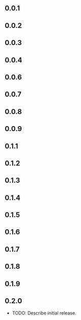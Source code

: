 ## 0.0.1
## 0.0.2
## 0.0.3
## 0.0.4
## 0.0.6
## 0.0.7
## 0.0.8
## 0.0.9
## 0.1.1
## 0.1.2
## 0.1.3
## 0.1.4
## 0.1.5
## 0.1.6
## 0.1.7
## 0.1.8
## 0.1.9
## 0.2.0



* TODO: Describe initial release.
